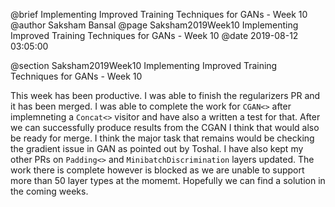 @brief Implementing Improved Training Techniques for GANs - Week 10
@author Saksham Bansal
@page Saksham2019Week10 Implementing Improved Training Techniques for GANs - Week 10
@date 2019-08-12 03:05:00

@section Saksham2019Week10 Implementing Improved Training Techniques for GANs - Week 10

This week has been productive. I was able to finish the regularizers PR and it has been merged. I was able to complete the work for `CGAN<>` after implemneting a `Concat<>` visitor and have also a written a test for that. After we can successfully produce results from the CGAN I think that would also be ready for merge.
I think the major task that remains would be checking the gradient issue in GAN as pointed out by Toshal.
I have also kept my other PRs on `Padding<>` and `MinibatchDiscrimination` layers updated. The work there is complete however is blocked as we are unable to support more than 50 layer types at the momemt. Hopefully we can find a solution in the coming weeks.
